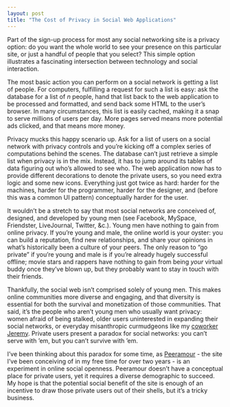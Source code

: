 ```yaml
---
layout: post
title: "The Cost of Privacy in Social Web Applications"
---
```





Part of the sign-up process for most any social networking site is a privacy option: do you want the whole world to see your presence on this particular site, or just a handful of people that you select? This simple option illustrates a fascinating intersection between technology and social interaction.

The most basic action you can perform on a social network is getting a list of people. For computers, fulfilling a request for such a list is easy: ask the database for a list of *n* people, hand that list back to the web application to be processed and formatted, and send back some HTML to the user’s browser. In many circumstances, this list is easily cached, making it a snap to serve millions of users per day. More pages served means more potential ads clicked, and that means more money.

Privacy mucks this happy scenario up. Ask for a list of users on a social network with privacy controls and you’re kicking off a complex series of computations behind the scenes. The database can’t just retrieve a simple list when privacy is in the mix. Instead, it has to jump around its tables of data figuring out who’s allowed to see who. The web application now has to provide different decorations to denote the private users, so you need extra logic and some new icons. Everything just got twice as hard: harder for the machines, harder for the programmer, harder for the designer, and (before this was a common UI pattern) conceptually harder for the user.

It wouldn’t be a stretch to say that most social networks are conceived of, designed, and developed by young men (see Facebook, MySpace, Friendster, LiveJournal, Twitter, &c.). Young men have nothing to gain from online privacy. If you’re young and male, the online world is your oyster: you can build a reputation, find new relationships, and share your opinions in what’s historically been a culture of your peers. The only reason to “go private” if you’re young and male is if you’re already hugely successful offline; movie stars and rappers have nothing to gain from being *your* virtual buddy once they’ve blown up, but they probably want to stay in touch with their friends.

Thankfully, the social web isn’t comprised solely of young men. This makes online communities more diverse and engaging, and that diversity is essential for both the survival and monetization of those communities. That said, it’s the people who aren’t young men who usually want privacy: women afraid of being stalked, older users uninterested in expanding their social networks, or everyday misanthropic curmudgeons like my [coworker Jeremy](http://twitter.com/jeremy). Private users present a paradox for social networks: you can’t serve with ’em, but you can’t survive with ’em.

I’ve been thinking about this paradox for some time, as [Peeramour](http://peeramour.com/) - the site I’ve been conceiving of in my free time for over two years - is an experiment in online social openness. Peeramour doesn’t have a conceptual place for private users, yet it requires a diverse demographic to succeed. My hope is that the potential social benefit of the site is enough of an incentive to draw those private users out of their shells, but it’s a tricky business.
